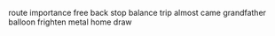 route importance free back stop balance trip almost came grandfather balloon frighten metal home draw